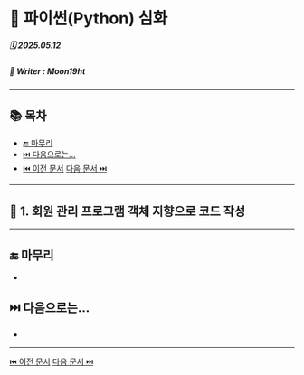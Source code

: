 # 🧩 파이썬(Python) 심화

##### 🗓️ 2025.05.12
##### 📝 Writer : Moon19ht

---

## 📚 목차


- [🔚 마무리](#-마무리)
- [⏭️ 다음으로는...](#️-다음으로는)
- [⏮️ 이전 문서](./0509%20Python정리.md) [다음 문서 ⏭️](./0513%20Python정리.md)

---

## 📌 1. 회원 관리 프로그램 객체 지향으로 코드 작성



---

## 🔚 마무리
- 

## ⏭️ 다음으로는...
- 

---

[⏮️ 이전 문서](./0509%20Python정리.md) [다음 문서 ⏭️](./0513%20Python정리.md)